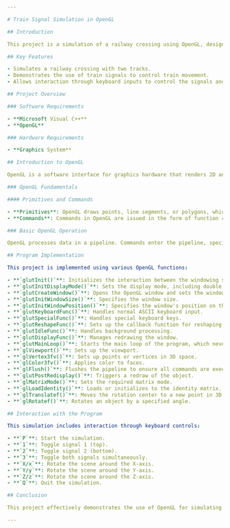 ```yaml
---

# Train Signal Simulation in OpenGL

## Introduction

This project is a simulation of a railway crossing using OpenGL, designed to illustrate the concepts and usage of pre-built OpenGL functions. The simulation showcases two connected railway tracks, where train signals control the movement of trains to prevent collisions.

## Key Features

- Simulates a railway crossing with two tracks.
- Demonstrates the use of train signals to control train movement.
- Allows interaction through keyboard inputs to control the signals and view the scene from different angles.

## Project Overview

### Software Requirements

- **Microsoft Visual C++**
- **OpenGL**

### Hardware Requirements

- **Graphics System**

## Introduction to OpenGL

OpenGL is a software interface for graphics hardware that renders 2D and 3D objects into a frame buffer. These objects are described as sequences of vertices or pixels, which OpenGL processes to convert into the final image.

### OpenGL Fundamentals

#### Primitives and Commands

- **Primitives**: OpenGL draws points, line segments, or polygons, which are defined by vertices.
- **Commands**: Commands in OpenGL are issued in the form of function calls to define primitives, set modes, and control other operations.

### Basic OpenGL Operation

OpenGL processes data in a pipeline. Commands enter the pipeline, specifying geometric objects or controlling how these objects are handled during various processing stages.

## Program Implementation

This project is implemented using various OpenGL functions:

- **`glutInit()`**: Initializes the interaction between the windowing system and OpenGL.
- **`glutInitDisplayMode()`**: Sets the display mode, including double buffering and depth information.
- **`glutCreateWindow()`**: Opens the OpenGL window and sets the window title.
- **`glutInitWindowSize()`**: Specifies the window size.
- **`glutInitWindowPosition()`**: Specifies the window's position on the screen.
- **`glutKeyboardFunc()`**: Handles normal ASCII keyboard input.
- **`glutSpecialFunc()`**: Handles special keyboard keys.
- **`glutReshapeFunc()`**: Sets up the callback function for reshaping the window.
- **`glutIdleFunc()`**: Handles background processing.
- **`glutDisplayFunc()`**: Manages redrawing the window.
- **`glutMainLoop()`**: Starts the main loop of the program, which never returns.
- **`glViewport()`**: Sets up the viewport.
- **`glVertex3fv()`**: Sets up points or vertices in 3D space.
- **`glColor3fv()`**: Applies color to faces.
- **`glFlush()`**: Flushes the pipeline to ensure all commands are executed.
- **`glutPostRedisplay()`**: Triggers a redraw of the object.
- **`glMatrixMode()`**: Sets the required matrix mode.
- **`glLoadIdentity()`**: Loads or initializes to the identity matrix.
- **`glTranslatef()`**: Moves the rotation center to a new point in 3D space.
- **`glRotatef()`**: Rotates an object by a specified angle.

## Interaction with the Program

This simulation includes interaction through keyboard controls:

- **`P`**: Start the simulation.
- **`1`**: Toggle signal 1 (top).
- **`2`**: Toggle signal 2 (bottom).
- **`3`**: Toggle both signals simultaneously.
- **`X/x`**: Rotate the scene around the X-axis.
- **`Y/y`**: Rotate the scene around the Y-axis.
- **`Z/z`**: Rotate the scene around the Z-axis.
- **`Q`**: Quit the simulation.

## Conclusion

This project effectively demonstrates the use of OpenGL for simulating a railway crossing, showcasing the ability to control and interact with a 3D scene through keyboard inputs. It serves as a practical example of using OpenGL functions to create interactive graphics applications.

---
```

